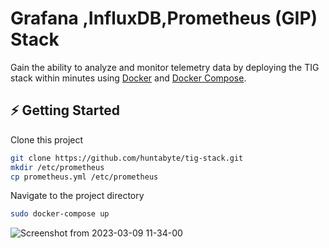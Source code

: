 


# Grafana ,InfluxDB,Prometheus  (GIP) Stack

Gain the ability to analyze and monitor telemetry data by deploying the TIG stack within minutes using [Docker](https://docs.docker.com/engine/install/) and [Docker Compose](https://docs.docker.com/compose/install/).




## ⚡️ Getting Started

Clone this project

```bash
git clone https://github.com/huntabyte/tig-stack.git
mkdir /etc/prometheus
cp prometheus.yml /etc/prometheus
```
Navigate to the project directory

```bash
sudo docker-compose up
```
![Screenshot from 2023-03-09 11-34-00](https://user-images.githubusercontent.com/43085010/223934648-d8927b5c-3da9-4f66-838e-35069f40f8b9.png)

